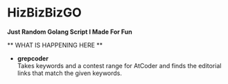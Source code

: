 # HizBizBizGO
**Just Random Golang Script I Made For Fun**


** WHAT IS HAPPENING HERE **
- **grepcoder**  
  Takes keywords and a contest range for AtCoder and finds the editorial links that match the given keywords.
